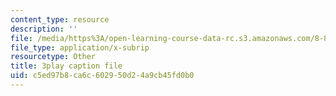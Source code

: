 ```yaml
---
content_type: resource
description: ''
file: /media/https%3A/open-learning-course-data-rc.s3.amazonaws.com/8-851-effective-field-theory-spring-2013/c5ed97b8ca6c602950d24a9cb45fd0b0_VrXUdbg3NiM.srt
file_type: application/x-subrip
resourcetype: Other
title: 3play caption file
uid: c5ed97b8-ca6c-6029-50d2-4a9cb45fd0b0
---
```

